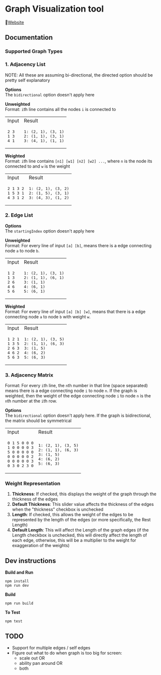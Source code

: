 # Graph Visualization tool

🚀[Website](https://ajr07.github.io/Graph-Visualiser/)

## Documentation


### Supported Graph Types

### 1. Adjacency List
NOTE: All these are assuming bi-directional, the directed option should be pretty self explanatory

**Options**  
The `bidirectional` option doesn't apply here

**Unweighted**  
Format:
`i`th line contains all the nodes `i` is connected to

<table>
<tr><td>Input</td><td>Result</td></tr>
<tr>
<td>
<pre>
2 3
1 3
4 1
</pre>
</td>
<td>
<pre>
1: (2, 1), (3, 1)
2: (1, 1), (3, 1)
3: (4, 1), (1, 1)
</pre>
</td>
</tr>
</table>

**Weighted**  
Format:
`i`th line contains `[n1] [w1] [n2] [w2] ...`, where `n` is the node its connected to and `w` is the weight

<table>
<tr><td>Input</td><td>Result</td></tr>
<tr>
<td>
<pre>
2 1 3 2
1 5 3 1
4 3 1 2
</pre>
</td>
<td>
<pre>
1: (2, 1), (3, 2)
2: (1, 5), (3, 1)
3: (4, 3), (1, 2)
</pre>
</td>
</tr>
</table>

### 2. Edge List

**Options**  
The `startingIndex` option doesn't apply here

**Unweighted**  
Format: For every line of input `[a] [b]`, means there is a edge connecting node `a` to node `b`.

<table>
<tr><td>Input</td><td>Result</td></tr>
<tr>
<td>
<pre>
1 2
1 3
2 6
4 6
5 6
</pre>
</td>
<td>
<pre>
1: (2, 1), (3, 1)
2: (1, 1), (6, 1)
3: (1, 1)
4: (6, 1)
5: (6, 1)
</pre>
</td>
</tr>
</table>

**Weighted**  
Format: For every line of input `[a] [b] [w]`, means that there is a edge connecting node `a` to node `b` with weight `w`.

<table>
<tr><td>Input</td><td>Result</td></tr>
<tr>
<td>
<pre>
1 2 1
1 3 5
2 6 3
4 6 2
5 6 3
</pre>
</td>
<td>
<pre>
1: (2, 1), (3, 5)
2: (1, 1), (6, 3)
3: (1, 5)
4: (6, 2)
5: (6, 3)
</pre>
</td>
</tr>
</table>

### 3. Adjacency Matrix

Format: For every `i`th line, the `n`th number in that line (space separated) means there is a edge connecting node `i` to node `n`.
If the graph is weighted, then the weight of the edge connecting node `i` to node `n` is the `n`th number at the `i`th row.

**Options**  
The `bidirectional` option doesn't apply here.
If the graph is bidirectional, the matrix should be symmetrical

<table>
<tr><td>Input</td><td>Result</td></tr>
<tr>
<td>
<pre>
0 1 5 0 0 0
1 0 0 0 0 3
5 0 0 0 0 0
0 0 0 0 0 2
0 0 0 0 0 3
0 3 0 2 3 0
</pre>
</td>
<td>
<pre>
1: (2, 1), (3, 5)
2: (1, 1), (6, 3)
3: (1, 5)
4: (6, 2)
5: (6, 3)
</pre>
</td>
</tr>
</table>


### Weight Representation

1. **Thickness**: If checked, this displays the weight of the graph through the thickness of the edges
2. **Default Thickness**: This slider value affects the thickness of the edges when the "thickness" checkbox is unchecked
3. **Length**: If checked, this allows the weight of the edges to be represented by the length of the edges (or more specifically, the Rest Length)
4. **Default Length**: This will affect the Length of the graph edges (if the Length checkbox is unchecked, this will directly affect the length of each edge, otherwise, this will be a multiplier to the weight for exaggeration of the weights)

## Dev instructions

**Build and Run**

```
npm install
npm run dev
```

**Build**

```
npm run build
```

**To Test**

```
npm test
```

## TODO

- Support for multiple edges / self edges
- Figure out what to do when graph is too big for screen:
  - scale out OR
  - ability pan around OR
  - both

